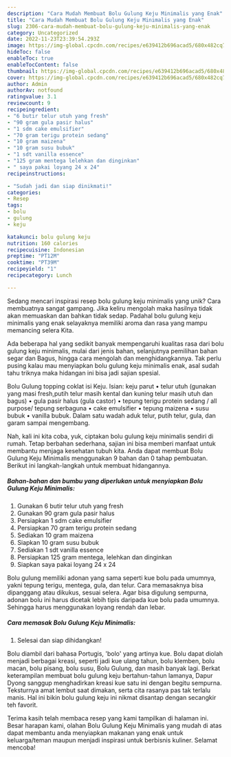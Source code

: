 ```yaml
---
description: "Cara Mudah Membuat Bolu Gulung Keju Minimalis yang Enak"
title: "Cara Mudah Membuat Bolu Gulung Keju Minimalis yang Enak"
slug: 2306-cara-mudah-membuat-bolu-gulung-keju-minimalis-yang-enak
category: Uncategorized
date: 2022-11-23T23:39:54.293Z
image: https://img-global.cpcdn.com/recipes/e639412b696acad5/680x482cq70/bolu-gulung-keju-minimalis-foto-resep-utama.jpg
hideToc: false
enableToc: true
enableTocContent: false
thumbnail: https://img-global.cpcdn.com/recipes/e639412b696acad5/680x482cq70/bolu-gulung-keju-minimalis-foto-resep-utama.jpg
cover: https://img-global.cpcdn.com/recipes/e639412b696acad5/680x482cq70/bolu-gulung-keju-minimalis-foto-resep-utama.jpg
author: Admin
authorAv: notfound
ratingvalue: 3.1
reviewcount: 9
recipeingredient:
- "6 butir telur utuh yang fresh"
- "90 gram gula pasir halus"
- "1 sdm cake emulsifier"
- "70 gram terigu protein sedang"
- "10 gram maizena"
- "10 gram susu bubuk"
- "1 sdt vanilla essence"
- "125 gram mentega lelehkan dan dinginkan"
- " saya pakai loyang 24 x 24"
recipeinstructions:

- "Sudah jadi dan siap dinikmati!"
categories:
- Resep
tags:
- bolu
- gulung
- keju

katakunci: bolu gulung keju 
nutrition: 160 calories
recipecuisine: Indonesian
preptime: "PT12M"
cooktime: "PT39M"
recipeyield: "1"
recipecategory: Lunch

---
```





Sedang mencari inspirasi resep bolu gulung keju minimalis yang unik? Cara membuatnya sangat gampang. Jika keliru mengolah maka hasilnya tidak akan memuaskan dan bahkan tidak sedap. Padahal bolu gulung keju minimalis yang enak selayaknya memiliki aroma dan rasa yang mampu memancing selera Kita.





Ada beberapa hal yang sedikit banyak mempengaruhi kualitas rasa dari bolu gulung keju minimalis, mulai dari jenis bahan, selanjutnya pemilihan bahan segar dan Bagus, hingga cara mengolah dan menghidangkannya. Tak perlu pusing kalau mau menyiapkan bolu gulung keju minimalis enak,      asal sudah tahu triknya maka hidangan ini bisa jadi sajian spesial.














Bolu Gulung topping coklat isi Keju. Isian: keju parut • telur utuh (gunakan yang masi fresh,putih telur masih kental dan kuning telur masih utuh dan bagus) • gula pasir halus (gula castor) • tepung terigu protein sedang / all purpose/ tepung serbaguna • cake emulsifier • tepung maizena • susu bubuk • vanilla bubuk. Dalam satu wadah aduk telur, putih telur, gula, dan garam sampai mengembang.






Nah, kali ini kita coba, yuk, ciptakan bolu gulung keju minimalis sendiri di rumah. Tetap berbahan sederhana, sajian ini bisa memberi manfaat untuk membantu menjaga kesehatan tubuh kita. Anda dapat membuat Bolu Gulung Keju Minimalis menggunakan 9 bahan dan 0 tahap pembuatan. Berikut ini langkah-langkah untuk membuat hidangannya.

<!--inarticleads1-->

##### Bahan-bahan dan bumbu yang diperlukan untuk menyiapkan Bolu Gulung Keju Minimalis:

1. Gunakan 6 butir telur utuh yang fresh
1. Gunakan 90 gram gula pasir halus
1. Persiapkan 1 sdm cake emulsifier
1. Persiapkan 70 gram terigu protein sedang
1. Sediakan 10 gram maizena
1. Siapkan 10 gram susu bubuk
1. Sediakan 1 sdt vanilla essence
1. Persiapkan 125 gram mentega, lelehkan dan dinginkan
1. Siapkan  saya pakai loyang 24 x 24


Bolu gulung memiliki adonan yang sama seperti kue bolu pada umumnya, yakni tepung terigu, mentega, gula, dan telur. Cara memasaknya bisa dipanggang atau dikukus, sesuai selera. Agar bisa digulung sempurna, adonan bolu ini harus dicetak lebih tipis daripada kue bolu pada umumnya. Sehingga harus menggunakan loyang rendah dan lebar. 

<!--inarticleads2-->

##### Cara memasak Bolu Gulung Keju Minimalis:


1. Selesai dan siap dihidangkan!

Bolu diambil dari bahasa Portugis, &#39;bolo&#39; yang artinya kue. Bolu dapat diolah menjadi berbagai kreasi, seperti jadi kue ulang tahun, bolu klemben, bolu macan, bolu pisang, bolu susu, Bolu Gulung, dan masih banyak lagi. Berkat keterampilan membuat bolu gulung keju bertahun-tahun lamanya, Dapur Dyong sanggup menghadirkan kreasi kue satu ini dengan begitu sempurna. Teksturnya amat lembut saat dimakan, serta cita rasanya pas tak terlalu manis. Hal ini bikin bolu gulung keju ini nikmat disantap dengan secangkir teh favorit. 

Terima kasih telah membaca resep yang kami tampilkan di halaman ini. Besar harapan kami, olahan Bolu Gulung Keju Minimalis yang mudah di atas dapat membantu anda menyiapkan makanan yang enak untuk keluarga/teman maupun menjadi inspirasi untuk berbisnis kuliner. Selamat mencoba!
